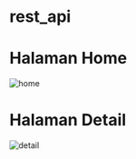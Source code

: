# rest_api

# Halaman Home

![home](https://user-images.githubusercontent.com/84777299/165423580-c7c580d0-a2cf-43a1-9c39-8f0e7a8b5243.jpg)

# Halaman Detail

![detail](https://user-images.githubusercontent.com/84777299/165423591-0e0f5721-e0ba-4e23-b06c-bf64a6485eab.jpg)